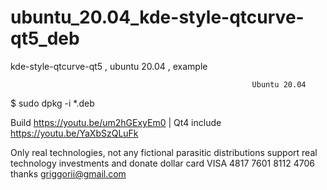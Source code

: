 # ubuntu_20.04_kde-style-qtcurve-qt5_deb
kde-style-qtcurve-qt5 , ubuntu 20.04 , example

                                                          Ubuntu 20.04

$ sudo dpkg -i *.deb

Build https://youtu.be/um2hGExyEm0 | Qt4 include https://youtu.be/YaXbSzQLuFk

Only real technologies, not any fictional parasitic distributions support real technology investments and donate dollar card VISA 4817 7601 8112 4706 thanks griggorii@gmail.com
